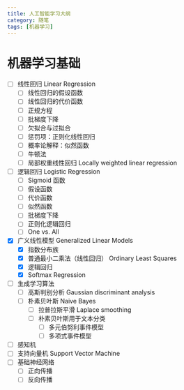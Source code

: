 ```yaml
---
title: 人工智能学习大纲
category: 随笔
tags: [机器学习]
---
```


# 机器学习基础

- [ ] 线性回归 Linear Regression
  - [ ] 线性回归的假设函数
  - [ ] 线性回归的代价函数
  - [ ] 正规方程
  - [ ] 批梯度下降
  - [ ] 欠拟合与过拟合
  - [ ] 惩罚项：正则化线性回归
  - [ ] 概率论解释：似然函数
  - [ ] 牛顿法
  - [ ] 局部权重线性回归 Locally weighted linear regression
- [ ] 逻辑回归 Logistic Regression
  - [ ] Sigmoid 函数
  - [ ] 假设函数
  - [ ] 代价函数
  - [ ] 似然函数
  - [ ] 批梯度下降
  - [ ] 正则化逻辑回归
  - [ ] One vs. All
- [x] 广义线性模型 Generalized Linear Models
  - [x] 指数分布族
  - [x] 普通最小二乘法（线性回归） Ordinary Least Squares
  - [x] 逻辑回归
  - [x] Softmax Regression
- [ ] 生成学习算法
  - [ ] 高斯判别分析 Gaussian discriminant analysis
  - [ ] 朴素贝叶斯 Naive Bayes
    - [ ] 拉普拉斯平滑 Laplace smoothing
    - [ ] 朴素贝叶斯用于文本分类
      - [ ] 多元伯努利事件模型
      - [ ] 多项式事件模型
- [ ] 感知机
- [ ] 支持向量机 Support Vector Machine
- [ ] 基础神经网络
  - [ ] 正向传播
  - [ ] 反向传播